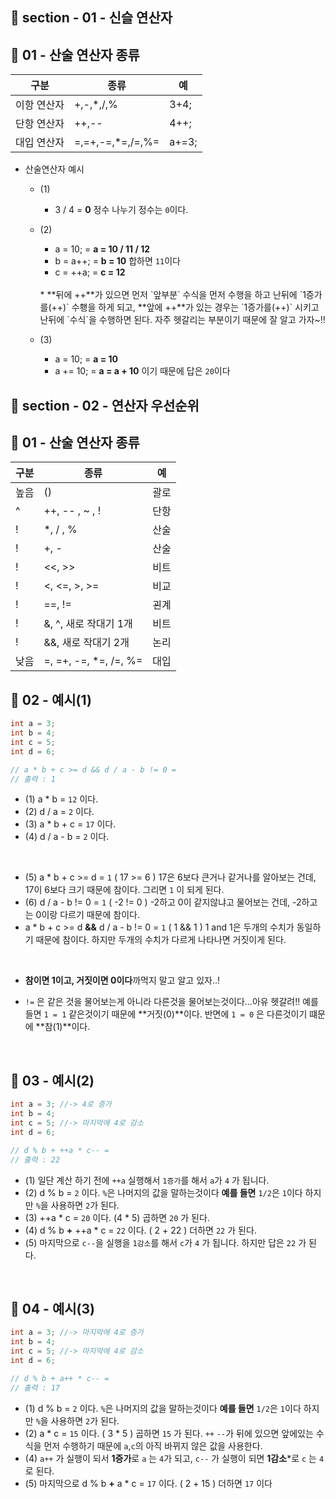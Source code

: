 ## 📝 section - 01 - 신슬 연산자

## 📍 01 - 산술 연산자 종류

   |구분|종류|예|
   |----|----------|------|
   |이항 연산자|+,-,*,/,%|3+4;|
   |단항 연산자|++,--|4++;|
   |대입 연산자|=,=+,-=,*=,/=,%=|a+=3;|

* 산술연산자 예시
    * (1)
        * 3 / 4 = **0** 정수 나누기 정수는 `0`이다.

    * (2)
        * a = 10;  = **a = 10 / 11 / 12**
        * b = a++; = **b = 10** 합하면 `11`이다 
        * c = ++a; = **c = 12**
        <br>
        * **뒤에 ++**가 있으면 먼저 `앞부분` 수식을 먼저 수행을 하고 난뒤에 `1증가를(++)` 수횅을 하게 되고, **앞에 ++**가 있는 경우는 `1증가를(++)` 시키고 난뒤에 `수식`을 수행하면 된다. 자주 헷갈리는 부분이기 때문에 잘 알고 가자~!!  

    * (3)
        * a = 10; = **a = 10**
        * a += 10; = **a = a + 10** 이기 때문에 답은 `20`이다

## 📝 section - 02 - 연산자 우선순위

## 📍 01 - 산술 연산자 종류

   |구분|종류|예|
   |----|----------|------|
   |높음| () |괄로|
   |^|++, -- , ~ , ! |단항|
   |!|*, / , % |산술|
   |!|+, - |산술|
   |!|<<, >> |비트|
   |!|<, <=, >, >= |비교|
   |!|==, != |괸계|
   |!|&, ^, 새로 작대기 1개 |비트|
   |!|&&, 새로 작대기 2개|논리|
   |낮음|=, =+, -=, *=, /=, %=|대입|

## 📍 02 - 예시(1)

```c
int a = 3;
int b = 4;
int c = 5;
int d = 6;

// a * b + c >= d && d / a - b != 0 = 
// 출력 : 1
```

* (1) a * b  = `12` 이다.
* (2) d / a  = `2` 이다.
* (3) a * b + c = `17` 이다.
* (4) d / a - b = `2` 이다.
<br>

* (5) a * b + c >= d = `1` ( 17 >= 6 ) 17은 6보다 큰거나 같거나를 알아보는 건데, 17이 6보다 크기 때문에 참이다. 그리면 `1` 이 되게 된다. 
* (6)  d / a - b != 0 = `1` ( -2 != 0 ) -2하고 0이 같지않냐고 물어보는 건데, -2하고는 0이랑 다르기 때문에 참이다. 
* a * b + c >= d **&&** d / a - b != 0 = `1` ( 1 && 1 ) 1 and 1은 두개의 수치가 동일하기 때문에 참이다. 하지만 두개의 수치가 다르게 나타나면 거짓이게 된다. 
<br>

* **참이면 1이고, 거짓이면 0이다**까먹지 말고 알고 있자..! 

* `!=` 은 같은 것을 물어보는게 아니라 다른것을 물어보는것이다...아유 헷갈려!! 예를 들면 `1 = 1` 같은것이기 때문에 **거짓(0)**이다. 반면에 `1 = 0` 은 다른것이기 떄문에 **참(1)**이다. 
<br>

## 📍 03 - 예시(2)

```c
int a = 3; //-> 4로 증가
int b = 4;
int c = 5; //-> 마지막에 4로 감소
int d = 6;

// d % b + ++a * c-- = 
// 출력 : 22
```

* (1) 일단 계산 하기 전에 `++a` 실행해서 `1증가`를 해서 `a`가 `4` 가 됩니다. 
* (2) d % b  = `2` 이다. `%`은 나머지의 값을 말하는것이다 **예를 들면** `1/2`은 `1`이다 하지만 `%`을 사용하면 `2`가 된다.
* (3) ++a * c = `20` 이다. (4 * 5) 곱하면 `20` 가 된다.
* (4) d % b **+** ++a * c = `22` 이다. ( 2 + 22 ) 더하면 `22` 가 된다.
* (5) 마지막으로 `c--`을 실행을 `1감소`를 해서 `c`가 `4` 가 됩니다. 하지만 답은 `22` 가 된다.
<br>

## 📍 04 - 예시(3)

```c
int a = 3; //-> 마지막에 4로 증가
int b = 4;
int c = 5; //-> 마지막에 4로 감소
int d = 6;

// d % b + a++ * c-- = 
// 출력 : 17
```

* (1) d % b  = `2` 이다. `%`은 나머지의 값을 말하는것이다 **예를 들면** `1/2`은 `1`이다 하지만 `%`을 사용하면 `2`가 된다.
* (2) a * c = `15` 이다. ( 3 * 5 ) 곱하면 `15` 가 된다. `++` `--`가 뒤에 있으면 앞에있는 수식을 먼저 수행하기 때문에 `a`,`c`의 아직 바뀌지 않은 값을 사용한다. 
* (4) `a++` 가 실행이 되서 **1증가**로 `a` 는 `4`가 되고, `c--` 가 실행이 되면 **1감소***로 `c` 는 `4`로 된다.
* (5) 마지막으로 d % b **+** a * c = `17` 이다. ( 2 + 15 ) 더하면 `17` 이다
<br>




